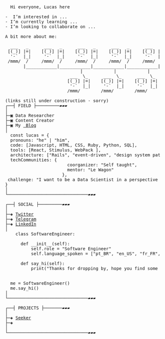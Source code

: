 <pre>
  Hi everyone, Lucas here
 
-  I’m interested in ...
- I’m currently learning ...
- I’m looking to collaborate on ...

A bit more about me:

  ___   _      ___   _      ___   _      ___   _      ___   _
 [(_)] |=|    [(_)] |=|    [(_)] |=|    [(_)] |=|    [(_)] |=|
  '-`  |_|     '-`  |_|     '-`  |_|     '-`  |_|     '-`  |_|
 /mmm/  /     /mmm/  /     /mmm/  /     /mmm/  /     /mmm/  /
       |____________|____________|____________|____________|
                             |            |            |
                         ___  \_      ___  \_      ___  \_
                        [(_)] |=|    [(_)] |=|    [(_)] |=|
                         '-`  |_|     '-`  |_|     '-`  |_|
                        /mmm/        /mmm/        /mmm/
 
(links still under construction - sorry)
┌──┤ FIELD ├─────────▰▰▰
│
├─▣ Data Researcher
├─▣ Content Creator
├─▣ My <a href="#"> Blog</a>
│
  const lucas = {
  pronouns: "he" | "him",
  code: [Javascript, HTML, CSS, Ruby, Python, SQL],
  tools: [React, Stimulus, WebPack ],
  architecture: ["Rails", "event-driven", "design system pattern"],
  techCommunities: {
                        coorganizer: "Self taught",
                        mentor: "Le Wagon"
                      },
 challenge: "I want to be a Data Scientist in a perspective fo five years"
}
│
└───────────────────────────────▰▰▰

┌──┤ SOCIAL ├─────────▰▰▰
│
├─◈ <a href="#">Twitter</a>
├─◈ <a href="#">Telegram</a>
├─◈ <a href="#">LinkedIn</a>
│  
    class SoftwareEngineer:
  
      def __init__(self):
          self.role = "Software Engineer"
          self.language_spoken = ["pt_BR", "en_US", "fr_FR", "es_ES", "nl_NL"]
  
      def say_hi(self):
          print("Thanks for dropping by, hope you find some of my work interesting.")
  
  
  me = SoftwareEngineer()
  me.say_hi()
│
└───────────────────────────────▰▰▰

┌──┤ PROJECTS ├───────▰▰▰
│
├─◈ <a href="#">Seeker</a>
├─◈
│
└───────────────────────────────▰▰▰
</pre>
